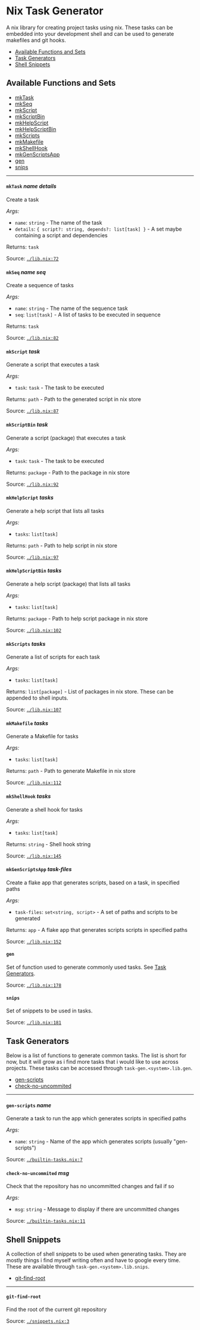 # Nix Task Generator
A nix library for creating project tasks using nix. These tasks can be embedded into your development shell and can be used to generate makefiles and git hooks.

- [Available Functions and Sets](#available-functions-and-sets)
- [Task Generators](#task-generators)
- [Shell Snippets](#shell-snippets)

## Available Functions and Sets
- [mkTask](#mkTask-name-details)
- [mkSeq](#mkSeq-name-seq)
- [mkScript](#mkScript-task)
- [mkScriptBin](#mkScriptBin-task)
- [mkHelpScript](#mkHelpScript-tasks)
- [mkHelpScriptBin](#mkHelpScriptBin-tasks)
- [mkScripts](#mkScripts-tasks)
- [mkMakefile](#mkMakefile-tasks)
- [mkShellHook](#mkShellHook-tasks)
- [mkGenScriptsApp](#mkGenScriptsApp-task-files)
- [gen](#gen-)
- [snips](#snips-)

--------

#### **`mkTask`** *name* *details*

Create a task

*Args:*
- `name`: `string` - The name of the task
- `details`: `{ script?: string, depends?: list[task] }` - A set maybe containing a script and dependencies

Returns: `task`

Source: [`./lib.nix:72`](./lib.nix?plain=1#L72)


#### **`mkSeq`** *name* *seq*

Create a sequence of tasks

*Args:*
- `name`: `string` - The name of the sequence task
- `seq`: `list[task]` - A list of tasks to be executed in sequence

Returns: `task`

Source: [`./lib.nix:82`](./lib.nix?plain=1#L82)


#### **`mkScript`** *task*

Generate a script that executes a task

*Args:*
- `task`: `task` - The task to be executed

Returns: `path` - Path to the generated script in nix store

Source: [`./lib.nix:87`](./lib.nix?plain=1#L87)


#### **`mkScriptBin`** *task*

Generate a script (package) that executes a task

*Args:*
- `task`: `task` - The task to be executed

Returns: `package` - Path to the package in nix store

Source: [`./lib.nix:92`](./lib.nix?plain=1#L92)


#### **`mkHelpScript`** *tasks*

Generate a help script that lists all tasks

*Args:*
- `tasks`: `list[task]`

Returns: `path` - Path to help script in nix store

Source: [`./lib.nix:97`](./lib.nix?plain=1#L97)


#### **`mkHelpScriptBin`** *tasks*

Generate a help script (package) that lists all tasks

*Args:*
- `tasks`: `list[task]`

Returns: `package` - Path to help script package in nix store

Source: [`./lib.nix:102`](./lib.nix?plain=1#L102)


#### **`mkScripts`** *tasks*

Generate a list of scripts for each task

*Args:*
- `tasks`: `list[task]`

Returns: `list[package]` - List of packages in nix store. These can be appended to shell inputs.

Source: [`./lib.nix:107`](./lib.nix?plain=1#L107)


#### **`mkMakefile`** *tasks*

Generate a Makefile for tasks

*Args:*
- `tasks`: `list[task]`

Returns: `path` - Path to generate Makefile in nix store

Source: [`./lib.nix:112`](./lib.nix?plain=1#L112)


#### **`mkShellHook`** *tasks*

Generate a shell hook for tasks

*Args:*
- `tasks`: `list[task]`

Returns: `string` - Shell hook string

Source: [`./lib.nix:145`](./lib.nix?plain=1#L145)


#### **`mkGenScriptsApp`** *task-files*

Create a flake app that generates scripts, based on a task, in specified paths

*Args:*
- `task-files`: `set<string, script>` - A set of paths and scripts to be generated

Returns: `app` - A flake app that generates scripts scripts in specified paths

Source: [`./lib.nix:152`](./lib.nix?plain=1#L152)


#### **`gen`** 

Set of function used to generate commonly used tasks.
See [Task Generators](#task-generators).

Source: [`./lib.nix:178`](./lib.nix?plain=1#L178)


#### **`snips`** 

Set of snippets to be used in tasks.

Source: [`./lib.nix:181`](./lib.nix?plain=1#L181)

## Task Generators
Below is a list of functions to generate common tasks. The list is short for now, but it will grow as i find more tasks that i would like to use across projects. These tasks can be accessed through `task-gen.<system>.lib.gen`.

- [gen-scripts](#gen-scripts-name)
- [check-no-uncommited](#check-no-uncommited-msg)

--------

#### **`gen-scripts`** *name*

Generate a task to run the app which generates scripts in specified paths

*Args:*
- `name`: `string` - Name of the app which generates scripts (usually "gen-scripts")

Source: [`./builtin-tasks.nix:7`](./builtin-tasks.nix?plain=1#L7)


#### **`check-no-uncommited`** *msg*

Check that the repository has no uncommitted changes and fail if so

*Args:*
- `msg`: `string` - Message to display if there are uncommitted changes

Source: [`./builtin-tasks.nix:11`](./builtin-tasks.nix?plain=1#L11)

## Shell Snippets
A collection of shell snippets to be used when generating tasks. They are mostly things i find myself writing often and have to google every time. These are available through `task-gen.<system>.lib.snips`.

- [git-find-root](#git-find-root-)

--------

#### **`git-find-root`** 

Find the root of the current git repository

Source: [`./snippets.nix:3`](./snippets.nix?plain=1#L3)
